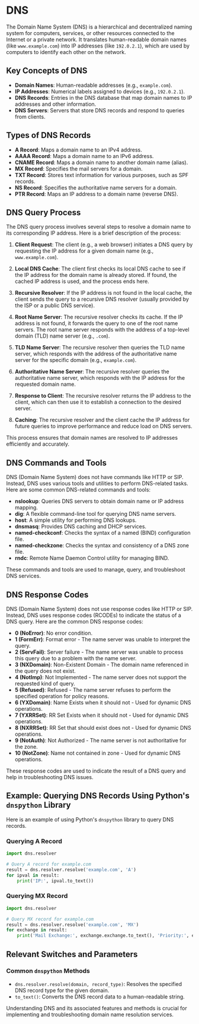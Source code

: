 # DNS

The Domain Name System (DNS) is a hierarchical and decentralized naming system for computers, services, or other resources connected to the Internet or a private network. It translates human-readable domain names (like `www.example.com`) into IP addresses (like `192.0.2.1`), which are used by computers to identify each other on the network.

## Key Concepts of DNS

- **Domain Names**: Human-readable addresses (e.g., `example.com`).
- **IP Addresses**: Numerical labels assigned to devices (e.g., `192.0.2.1`).
- **DNS Records**: Entries in the DNS database that map domain names to IP addresses and other information.
- **DNS Servers**: Servers that store DNS records and respond to queries from clients.

## Types of DNS Records

- **A Record**: Maps a domain name to an IPv4 address.
- **AAAA Record**: Maps a domain name to an IPv6 address.
- **CNAME Record**: Maps a domain name to another domain name (alias).
- **MX Record**: Specifies the mail servers for a domain.
- **TXT Record**: Stores text information for various purposes, such as SPF records.
- **NS Record**: Specifies the authoritative name servers for a domain.
- **PTR Record**: Maps an IP address to a domain name (reverse DNS).

## DNS Query Process

The DNS query process involves several steps to resolve a domain name to its corresponding IP address. Here is a brief description of the process:

1. **Client Request**: The client (e.g., a web browser) initiates a DNS query by requesting the IP address for a given domain name (e.g., `www.example.com`).

2. **Local DNS Cache**: The client first checks its local DNS cache to see if the IP address for the domain name is already stored. If found, the cached IP address is used, and the process ends here.

3. **Recursive Resolver**: If the IP address is not found in the local cache, the client sends the query to a recursive DNS resolver (usually provided by the ISP or a public DNS service).

4. **Root Name Server**: The recursive resolver checks its cache. If the IP address is not found, it forwards the query to one of the root name servers. The root name server responds with the address of a top-level domain (TLD) name server (e.g., `.com`).

5. **TLD Name Server**: The recursive resolver then queries the TLD name server, which responds with the address of the authoritative name server for the specific domain (e.g., `example.com`).

6. **Authoritative Name Server**: The recursive resolver queries the authoritative name server, which responds with the IP address for the requested domain name.

7. **Response to Client**: The recursive resolver returns the IP address to the client, which can then use it to establish a connection to the desired server.

8. **Caching**: The recursive resolver and the client cache the IP address for future queries to improve performance and reduce load on DNS servers.

This process ensures that domain names are resolved to IP addresses efficiently and accurately.

## DNS Commands and Tools

DNS (Domain Name System) does not have commands like HTTP or SIP. Instead, DNS uses various tools and utilities to perform DNS-related tasks. Here are some common DNS-related commands and tools:

- **nslookup**: Queries DNS servers to obtain domain name or IP address mapping.
- **dig**: A flexible command-line tool for querying DNS name servers.
- **host**: A simple utility for performing DNS lookups.
- **dnsmasq**: Provides DNS caching and DHCP services.
- **named-checkconf**: Checks the syntax of a named (BIND) configuration file.
- **named-checkzone**: Checks the syntax and consistency of a DNS zone file.
- **rndc**: Remote Name Daemon Control utility for managing BIND.

These commands and tools are used to manage, query, and troubleshoot DNS services.

## DNS Response Codes

DNS (Domain Name System) does not use response codes like HTTP or SIP. Instead, DNS uses response codes (RCODEs) to indicate the status of a DNS query. Here are the common DNS response codes:

- **0 (NoError)**: No error condition.
- **1 (FormErr)**: Format error - The name server was unable to interpret the query.
- **2 (ServFail)**: Server failure - The name server was unable to process this query due to a problem with the name server.
- **3 (NXDomain)**: Non-Existent Domain - The domain name referenced in the query does not exist.
- **4 (NotImp)**: Not Implemented - The name server does not support the requested kind of query.
- **5 (Refused)**: Refused - The name server refuses to perform the specified operation for policy reasons.
- **6 (YXDomain)**: Name Exists when it should not - Used for dynamic DNS operations.
- **7 (YXRRSet)**: RR Set Exists when it should not - Used for dynamic DNS operations.
- **8 (NXRRSet)**: RR Set that should exist does not - Used for dynamic DNS operations.
- **9 (NotAuth)**: Not Authorized - The name server is not authoritative for the zone.
- **10 (NotZone)**: Name not contained in zone - Used for dynamic DNS operations.

These response codes are used to indicate the result of a DNS query and help in troubleshooting DNS issues.

## Example: Querying DNS Records Using Python's `dnspython` Library

Here is an example of using Python's `dnspython` library to query DNS records.

### Querying A Record

```python
import dns.resolver

# Query A record for example.com
result = dns.resolver.resolve('example.com', 'A')
for ipval in result:
    print('IP:', ipval.to_text())
```

### Querying MX Record

```python
import dns.resolver

# Query MX record for example.com
result = dns.resolver.resolve('example.com', 'MX')
for exchange in result:
    print('Mail Exchange:', exchange.exchange.to_text(), 'Priority:', exchange.preference)
```

## Relevant Switches and Parameters

### Common `dnspython` Methods
- `dns.resolver.resolve(domain, record_type)`: Resolves the specified DNS record type for the given domain.
- `to_text()`: Converts the DNS record data to a human-readable string.

Understanding DNS and its associated features and methods is crucial for implementing and troubleshooting domain name resolution services.